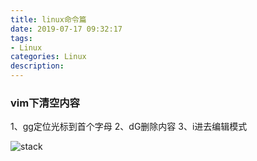 ```yaml
---
title: linux命令篇
date: 2019-07-17 09:32:17
tags: 
- Linux  
categories: Linux  
description: 
---
```


### vim下清空内容
1、gg定位光标到首个字母
2、dG删除内容
3、i进去编辑模式

![stack](stack.gif)